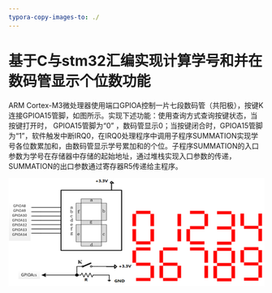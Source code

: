 ```yaml
---
typora-copy-images-to: ./
---
```


# 基于C与stm32汇编实现计算学号和并在数码管显示个位数功能

ARM Cortex-M3微处理器使用端口GPIOA控制一片七段数码管（共阳极），按键K连接GPIOA15管脚，如图所示。实现下述功能：使用查询方式查询按键状态，当按键打开时， GPIOA15管脚为“0” ，数码管显示0；当按键闭合时，GPIOA15管脚为“1”，软件触发中断IRQ0，在IRQ0处理程序中调用子程序SUMMATION实现学号各位数累加和，由数码管显示学号累加和的个位。子程序SUMMATION的入口参数为学号在存储器中存储的起始地址，通过堆栈实现入口参数的传递，SUMMATION的出口参数通过寄存器R5传递给主程序。

![image-20200601132936210](image-20200601132936210.png)